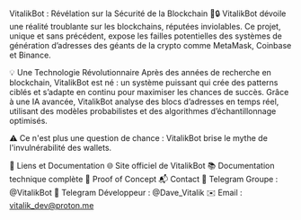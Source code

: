 VitalikBot : Révélation sur la Sécurité de la Blockchain 🚀🔒
VitalikBot dévoile une réalité troublante sur les blockchains, réputées inviolables. Ce projet, unique et sans précédent, expose les failles potentielles des systèmes de génération d’adresses des géants de la crypto comme MetaMask, Coinbase et Binance.

💡 Une Technologie Révolutionnaire
Après des années de recherche en blockchain, VitalikBot est né : un système puissant qui crée des patterns ciblés et s’adapte en continu pour maximiser les chances de succès. Grâce à une IA avancée, VitalikBot analyse des blocs d’adresses en temps réel, utilisant des modèles probabilistes et des algorithmes d’échantillonnage optimisés.

⚠️ Ce n'est plus une question de chance : VitalikBot brise le mythe de l'invulnérabilité des wallets.

🔗 Liens et Documentation
🌐 Site officiel de VitalikBot
📚 Documentation technique complète
📝 Proof of Concept
📬 Contact
📱 Telegram Groupe : @VitalikBot
📱 Telegram Développeur : @Dave_Vitalik
✉️ Email : vitalik_dev@proton.me

